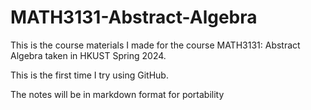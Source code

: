 # MATH3131-Abstract-Algebra

This is the course materials I made for the course MATH3131: Abstract Algebra taken in HKUST Spring 2024.

This is the first time I try using GitHub.

The notes will be in markdown format for portability
